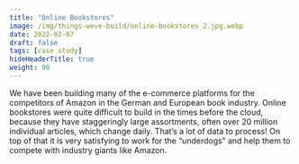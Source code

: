 ```yaml
---
title: "Online Bookstores"
image: /img/things-weve-build/online-bookstores_2.jpg.webp
date: 2022-02-07
draft: false
tags: [case study]
hideHeaderTitle: true
weight: 90
---
```


We have been building many of the e-commerce platforms for the competitors of Amazon in the German and European book industry. Online bookstores were quite difficult to build in the times before the cloud, because they have staggeringly large assortments, often over 20 million individual articles, which change daily. That’s a lot of data to process! On top of that it is very satisfying to work for the “underdogs” and help them to compete with industry giants like Amazon.